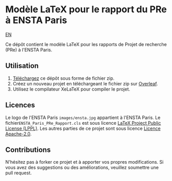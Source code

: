 # Modèle LaTeX pour le rapport du PRe à ENSTA Paris

[EN](README_en.md)

Ce dépôt contient le modèle LaTeX pour les rapports de Projet de recherche (PRe) à l'ENSTA Paris.

## Utilisation

1. [Téléchargez](https://github.com/wintertee/ENSTA-Paris-PRe-Template/releases/latest) ce dépôt sous forme de fichier zip.
2. Créez un nouveau projet en téléchargeant le fichier zip sur [Overleaf](https://www.overleaf.com/).
3. Utilisez le compilateur XeLaTeX pour compiler le projet.

## Licences

Le logo de l'ENSTA Paris `images/ensta.jpg` appartient à l'ENSTA Paris. Le fichier`ENSTA_Paris_PRe_Rapport.cls` est sous licence [LaTeX Project Public License (LPPL)](https://www.latex-project.org/lppl.txt). Les autres parties de ce projet sont sous licence [Licence Apache-2.0](LICENSE).

## Contributions

N'hésitez pas à forker ce projet et à apporter vos propres modifications. Si vous avez des suggestions ou des améliorations, veuillez soumettre une pull request.
